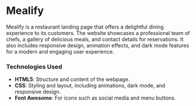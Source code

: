 # Mealify 
Mealify is a restaurant landing page that offers a delightful dining experience to its customers. The website showcases a professional team of chefs, a gallery of delicious meals, and contact details for reservations. It also includes responsive design, animation effects, and dark mode features for a modern and engaging user experience.

### Technologies Used

- **HTML5**: Structure and content of the webpage.
- **CSS**: Styling and layout, including animations, dark mode, and responsive design.
- **Font Awesome**: For icons such as social media and menu buttons.
